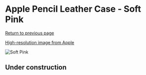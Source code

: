 # Apple Pencil Leather Case - Soft Pink

[Return to previous page](/pencil)

[High-resolution image from Apple](https://store.storeimages.cdn-apple.com/8756/as-images.apple.com/is/MRFP2?wid=4500&hei=4500&fmt=png)

<div style="width: 512px"><img src="/almost_uncompressed/MRFP2.webp" alt="Soft Pink"></div>

## Under construction
